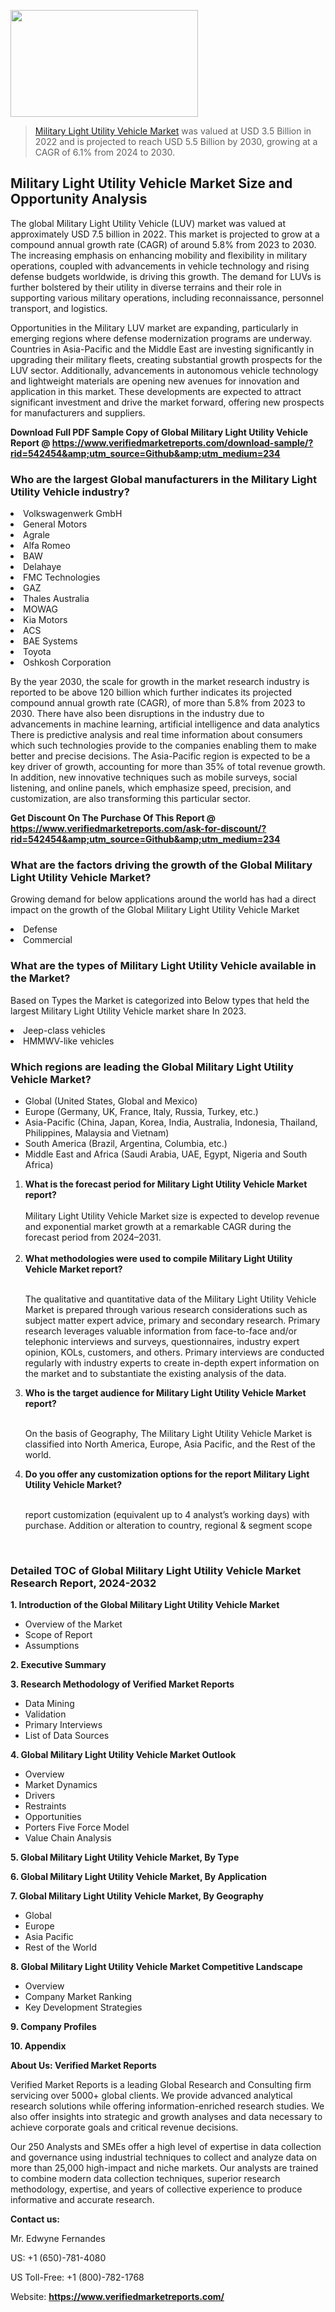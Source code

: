 <img src="https://ffe5etoiles.com/wp-content/uploads/2024/12/MST1-300x171.png" alt="" width="300" height="171" class="alignnone size-medium wp-image-20088" /><blockquote><p><p><a href="https://www.verifiedmarketreports.com/download-sample/?rid=542454&utm_source=Github&utm_medium=234" target="_blank">Military Light Utility Vehicle Market</a> was valued at USD 3.5 Billion in 2022 and is projected to reach USD 5.5 Billion by 2030, growing at a CAGR of 6.1% from 2024 to 2030.</p></blockquote><p><h2>Military Light Utility Vehicle Market Size and Opportunity Analysis</h2><p>The global Military Light Utility Vehicle (LUV) market was valued at approximately USD 7.5 billion in 2022. This market is projected to grow at a compound annual growth rate (CAGR) of around 5.8% from 2023 to 2030. The increasing emphasis on enhancing mobility and flexibility in military operations, coupled with advancements in vehicle technology and rising defense budgets worldwide, is driving this growth. The demand for LUVs is further bolstered by their utility in diverse terrains and their role in supporting various military operations, including reconnaissance, personnel transport, and logistics.</p><p>Opportunities in the Military LUV market are expanding, particularly in emerging regions where defense modernization programs are underway. Countries in Asia-Pacific and the Middle East are investing significantly in upgrading their military fleets, creating substantial growth prospects for the LUV sector. Additionally, advancements in autonomous vehicle technology and lightweight materials are opening new avenues for innovation and application in this market. These developments are expected to attract significant investment and drive the market forward, offering new prospects for manufacturers and suppliers.</p></p><p class=""><strong>Download Full PDF Sample Copy of Global Military Light Utility Vehicle Report @ <a href="https://www.verifiedmarketreports.com/download-sample/?rid=542454&amp;utm_source=Github&amp;utm_medium=234" target="_blank">https://www.verifiedmarketreports.com/download-sample/?rid=542454&amp;utm_source=Github&amp;utm_medium=234</a></strong></p><h3 id="" class="">Who are the largest Global manufacturers in the Military Light Utility Vehicle industry?</h3><p><li>Volkswagenwerk GmbH</li><li> General Motors</li><li> Agrale</li><li> Alfa Romeo</li><li> BAW</li><li> Delahaye</li><li> FMC Technologies</li><li> GAZ</li><li> Thales Australia</li><li> MOWAG</li><li> Kia Motors</li><li> ACS</li><li> BAE Systems</li><li> Toyota</li><li> Oshkosh Corporation</li></p><div class=""><div class="" dir="" data-message-author-role="" data-message-id="" data-message-model-slug=""><div class=""><div class=""><div class=""><div class="" dir="" data-message-author-role="" data-message-id="" data-message-model-slug=""><div class=""><div class=""><p>By the year 2030, the scale for growth in the market research industry is reported to be above 120 billion which further indicates its projected compound annual growth rate (CAGR), of more than 5.8% from 2023 to 2030. There have also been disruptions in the industry due to advancements in machine learning, artificial intelligence and data analytics There is predictive analysis and real time information about consumers which such technologies provide to the companies enabling them to make better and precise decisions. The Asia-Pacific region is expected to be a key driver of growth, accounting for more than 35% of total revenue growth. In addition, new innovative techniques such as mobile surveys, social listening, and online panels, which emphasize speed, precision, and customization, are also transforming this particular sector.</p><p><strong>Get Discount On The Purchase Of This Report @&nbsp; <a href="https://www.verifiedmarketreports.com/ask-for-discount/?rid=542454&amp;utm_source=Github&amp;utm_medium=234" target="_blank">https://www.verifiedmarketreports.com/ask-for-discount/?rid=542454&amp;utm_source=Github&amp;utm_medium=234</a></strong></p></div></div></div></div></div></div></div></div><h3 id="" class="">What are the factors driving the growth of the Global Military Light Utility Vehicle Market?</h3><p id="" class="">Growing demand for below applications around the world has had a direct impact on the growth of the Global Military Light Utility Vehicle Market</p><p id="" class=""><li>Defense</li><li> Commercial</li></p><h3 id="" class="">What are the types of Military Light Utility Vehicle available in the Market?</h3><p id="" class="">Based on Types the Market is categorized into Below types that held the largest Military Light Utility Vehicle market share In 2023.</p><p id="" class=""><li>Jeep-class vehicles</li><li> HMMWV-like vehicles</li></p><h3 id="" class="">Which regions are leading the Global Military Light Utility Vehicle Market?</h3><ul><li>Global (United States, Global and Mexico)</li><li>Europe (Germany, UK, France, Italy, Russia, Turkey, etc.)</li><li>Asia-Pacific (China, Japan, Korea, India, Australia, Indonesia, Thailand, Philippines, Malaysia and Vietnam)</li><li>South America (Brazil, Argentina, Columbia, etc.)</li><li>Middle East and Africa (Saudi Arabia, UAE, Egypt, Nigeria and South Africa)</li></ul><p><ol><li><strong>What is the forecast period for Military Light Utility Vehicle Market report?<br /></strong><br /><span data-sheets-root="1" data-sheets-value="{&quot;1&quot;:2,&quot;2&quot;:&quot;XXXX size is expected to develop revenue and exponential market growth at a remarkable CAGR during the forecast period from 2024&ndash;2030.&quot;}" data-sheets-userformat="{&quot;2&quot;:12674,&quot;4&quot;:{&quot;1&quot;:2,&quot;2&quot;:16776960},&quot;10&quot;:2,&quot;11&quot;:0,&quot;15&quot;:&quot;Arial&quot;,&quot;16&quot;:12}">Military Light Utility Vehicle Market size is expected to develop revenue and exponential market growth at a remarkable CAGR during the forecast period from 2024&ndash;2031.</span><br /><br /></li><li><strong>What methodologies were used to compile Military Light Utility Vehicle Market report?<br /><br /></strong><p>The qualitative and quantitative data of the&nbsp;Military Light Utility Vehicle Market is prepared through various research considerations such as subject matter expert advice, primary and secondary research. Primary research leverages valuable information from face-to-face and/or telephonic interviews and surveys, questionnaires, industry expert opinion, KOLs, customers, and others. Primary interviews are conducted regularly with industry experts to create in-depth expert information on the market and to substantiate the existing analysis of the data.&nbsp;</p></li><li><strong>Who is the target audience for Military Light Utility Vehicle Market report?<br /><br /></strong><p>On the basis of Geography, The&nbsp;Military Light Utility Vehicle Market is classified into North America, Europe, Asia Pacific, and the Rest of the world.</p></li><li><strong>Do you offer any customization options for the report Military Light Utility Vehicle Market?<br /><br /></strong><p>report customization (equivalent up to 4 analyst&rsquo;s working days) with purchase. Addition or alteration to country, regional &amp; segment scope</p><p>&nbsp;</p></li></ol></p><h3 id="" class="">Detailed TOC of Global Military Light Utility Vehicle Market Research Report, 2024-2032</h3><p id="" class=""><strong>1. Introduction of the Global Military Light Utility Vehicle Market</strong></p><ul><li>Overview of the Market</li><li>Scope of Report</li><li>Assumptions</li></ul><p id="" class=""><strong>2. Executive Summary</strong></p><p id="" class=""><strong>3. Research Methodology of&nbsp;Verified Market Reports</strong></p><ul><li>Data Mining</li><li>Validation</li><li>Primary Interviews</li><li>List of Data Sources</li></ul><p id="" class=""><strong>4. Global Military Light Utility Vehicle Market Outlook</strong></p><ul><li>Overview</li><li>Market Dynamics</li><li>Drivers</li><li>Restraints</li><li>Opportunities</li><li>Porters Five Force Model</li><li>Value Chain Analysis</li></ul><p id="" class=""><strong>5. Global Military Light Utility Vehicle Market, By&nbsp;Type</strong></p><p id="" class=""><strong>6. Global Military Light Utility Vehicle Market, By Application</strong></p><p id="" class=""><strong>7. Global Military Light Utility Vehicle Market, By Geography</strong></p><ul><li>Global</li><li>Europe</li><li>Asia Pacific</li><li>Rest of the World</li></ul><p id="" class=""><strong>8. Global Military Light Utility Vehicle Market Competitive Landscape</strong></p><ul><li>Overview</li><li>Company Market Ranking</li><li>Key Development Strategies</li></ul><p id="" class=""><strong>9. Company Profiles</strong></p><p id="" class=""><strong>10. Appendix</strong></p><p id="" class=""><strong>About Us: Verified Market Reports</strong></p><p id="" class="">Verified Market Reports is a leading Global Research and Consulting firm servicing over 5000+ global clients. We provide advanced analytical research solutions while offering information-enriched research studies. We also offer insights into strategic and growth analyses and data necessary to achieve corporate goals and critical revenue decisions.</p><p id="" class="">Our 250 Analysts and SMEs offer a high level of expertise in data collection and governance using industrial techniques to collect and analyze data on more than 25,000 high-impact and niche markets. Our analysts are trained to combine modern data collection techniques, superior research methodology, expertise, and years of collective experience to produce informative and accurate research.</p><p id="" class=""><strong>Contact us:</strong></p><p id="" class="">Mr. Edwyne Fernandes</p><p id="" class="">US: +1 (650)-781-4080</p><p id="" class="">US Toll-Free: +1 (800)-782-1768</p><p id="" class="">Website: <a target="" data-test-app-aware-link=""><strong>https://www.verifiedmarketreports.com/</strong></a></p>
